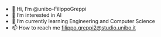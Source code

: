 - 👋 Hi, I’m @unibo-FilippoGreppi
- 👀 I’m interested in AI
- 🌱 I’m currently learning Engineering and Computer Science
- 📫 How to reach me filippo.greppi2@studio.unibo.it

<!---
unibo-FilippoGreppi/unibo-FilippoGreppi is a ✨ special ✨ repository because its `README.md` (this file) appears on your GitHub profile.
You can click the Preview link to take a look at your changes.
--->
